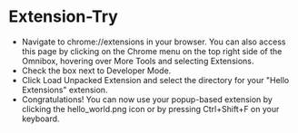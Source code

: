 # Extension-Try
- Navigate to chrome://extensions in your browser. You can also access this page by clicking on the Chrome menu on the top right side of the Omnibox, hovering over More Tools and selecting Extensions.
- Check the box next to Developer Mode.
- Click Load Unpacked Extension and select the directory for your "Hello Extensions" extension.
- Congratulations! You can now use your popup-based extension by clicking the hello_world.png icon or by pressing Ctrl+Shift+F on your keyboard.
